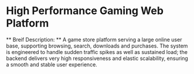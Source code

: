 # High Performance Gaming Web Platform
** Breif Description: **
A game store platform serving a large online user base, supporting browsing, search, downloads and purchases. The system is engineered to handle sudden traffic spikes as well as sustained load; the backend delivers very high responsiveness and elastic scalability, ensuring a smooth and stable user experience.
